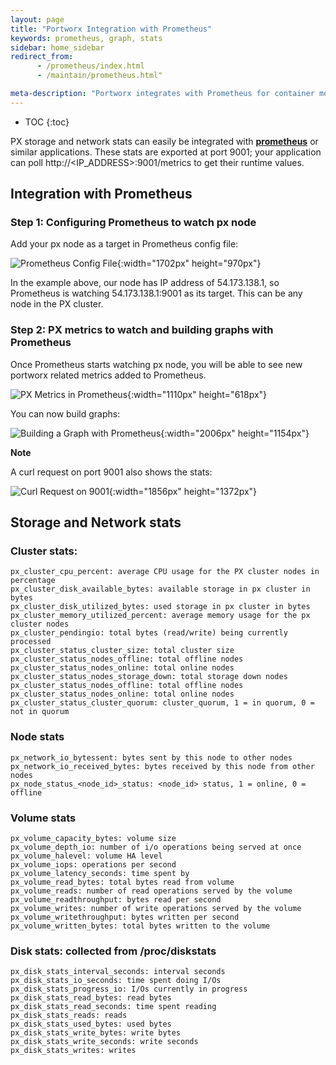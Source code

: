 ```yaml
---
layout: page
title: "Portworx Integration with Prometheus"
keywords: prometheus, graph, stats
sidebar: home_sidebar
redirect_from: 
      - /prometheus/index.html 
      - /maintain/prometheus.html"

meta-description: "Portworx integrates with Prometheus for container monitoring! Follow this step by step process to find out how."
---
```


* TOC
{:toc}

PX storage and network stats can easily be integrated with [**prometheus**](https://prometheus.io) or similar applications.
These stats are exported at port 9001; your application can poll http://&lt;IP_ADDRESS&gt;:9001/metrics to get their runtime values.

## Integration with Prometheus

### Step 1: Configuring Prometheus to watch px node
Add your px node as a target in Prometheus config file:

![Prometheus Config File](/images/prometheus-config.png "Prometheus Config File"){:width="1702px" height="970px"}

In the example above, our node has IP address of 54.173.138.1, so Prometheus is watching 54.173.138.1:9001 as its target. This can be any node in the PX cluster.

### Step 2: PX metrics to watch and building graphs with Prometheus

Once Prometheus starts watching px node, you will be able to see new portworx related metrics added to Prometheus. 

![PX Metrics in Prometheus](/images/px-metrics-in-prometheus.png "PX Metrics in Prometheus"){:width="1110px" height="618px"}

You can now build graphs:

![Building a Graph with Prometheus](/images/building-a-graph-with-prometheus.png "Building a Graph with Prometheus"){:width="2006px" height="1154px"}

**Note**

A curl request on port 9001 also shows the stats:

![Curl Request on 9001](/images/curl-request-on-9001.png "Curl Request on 9001"){:width="1856px" height="1372px"}

## Storage and Network stats

### Cluster stats:

```
px_cluster_cpu_percent: average CPU usage for the PX cluster nodes in percentage 
px_cluster_disk_available_bytes: available storage in px cluster in bytes
px_cluster_disk_utilized_bytes: used storage in px cluster in bytes
px_cluster_memory_utilized_percent: average memory usage for the px cluster nodes
px_cluster_pendingio: total bytes (read/write) being currently processed
px_cluster_status_cluster_size: total cluster size
px_cluster_status_nodes_offline: total offline nodes 
px_cluster_status_nodes_online: total online nodes 
px_cluster_status_nodes_storage_down: total storage down nodes 
px_cluster_status_nodes_offline: total offline nodes
px_cluster_status_nodes_online: total online nodes 
px_cluster_status_cluster_quorum: cluster_quorum, 1 = in quorum, 0 = not in quorum
```

### Node stats

```
px_network_io_bytessent: bytes sent by this node to other nodes
px_network_io_received_bytes: bytes received by this node from other nodes
px_node_status_<node_id>_status: <node_id> status, 1 = online, 0 = offline
```

### Volume stats

```
px_volume_capacity_bytes: volume size
px_volume_depth_io: number of i/o operations being served at once
px_volume_halevel: volume HA level
px_volume_iops: operations per second
px_volume_latency_seconds: time spent by
px_volume_read_bytes: total bytes read from volume
px_volume_reads: number of read operations served by the volume
px_volume_readthroughput: bytes read per second
px_volume_writes: number of write operations served by the volume
px_volume_writethroughput: bytes written per second
px_volume_written_bytes: total bytes written to the volume 
```

### Disk stats: collected from /proc/diskstats

```
px_disk_stats_interval_seconds: interval seconds
px_disk_stats_io_seconds: time spent doing I/Os 
px_disk_stats_progress_io: I/Os currently in progress
px_disk_stats_read_bytes: read bytes
px_disk_stats_read_seconds: time spent reading 
px_disk_stats_reads: reads
px_disk_stats_used_bytes: used bytes
px_disk_stats_write_bytes: write bytes
px_disk_stats_write_seconds: write seconds
px_disk_stats_writes: writes
```



